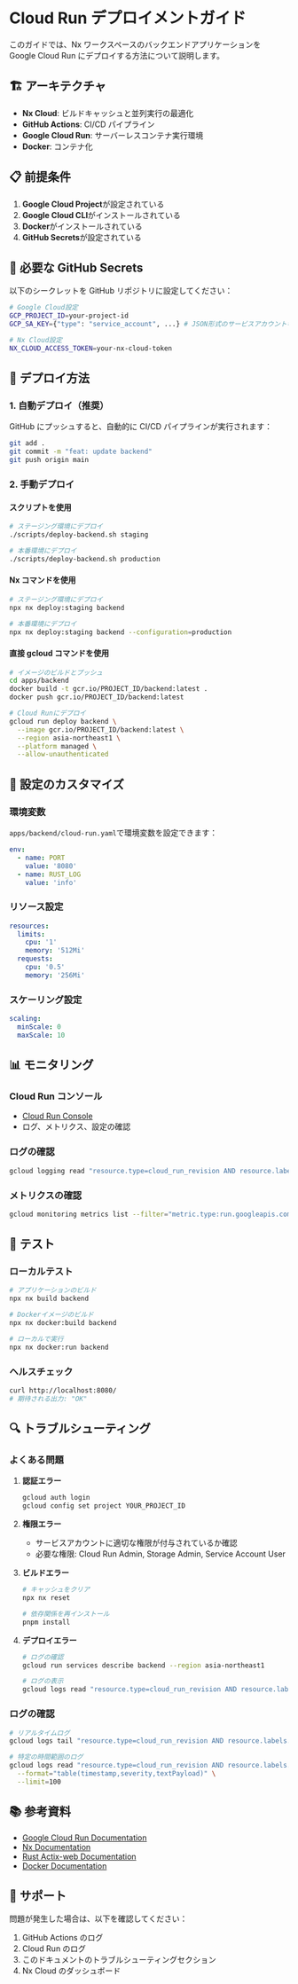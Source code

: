 # Cloud Run デプロイメントガイド

このガイドでは、Nx ワークスペースのバックエンドアプリケーションを Google Cloud Run にデプロイする方法について説明します。

## 🏗️ アーキテクチャ

- **Nx Cloud**: ビルドキャッシュと並列実行の最適化
- **GitHub Actions**: CI/CD パイプライン
- **Google Cloud Run**: サーバーレスコンテナ実行環境
- **Docker**: コンテナ化

## 📋 前提条件

1. **Google Cloud Project**が設定されている
2. **Google Cloud CLI**がインストールされている
3. **Docker**がインストールされている
4. **GitHub Secrets**が設定されている

## 🔑 必要な GitHub Secrets

以下のシークレットを GitHub リポジトリに設定してください：

```bash
# Google Cloud設定
GCP_PROJECT_ID=your-project-id
GCP_SA_KEY={"type": "service_account", ...} # JSON形式のサービスアカウントキー

# Nx Cloud設定
NX_CLOUD_ACCESS_TOKEN=your-nx-cloud-token
```

## 🚀 デプロイ方法

### 1. 自動デプロイ（推奨）

GitHub にプッシュすると、自動的に CI/CD パイプラインが実行されます：

```bash
git add .
git commit -m "feat: update backend"
git push origin main
```

### 2. 手動デプロイ

#### スクリプトを使用

```bash
# ステージング環境にデプロイ
./scripts/deploy-backend.sh staging

# 本番環境にデプロイ
./scripts/deploy-backend.sh production
```

#### Nx コマンドを使用

```bash
# ステージング環境にデプロイ
npx nx deploy:staging backend

# 本番環境にデプロイ
npx nx deploy:staging backend --configuration=production
```

#### 直接 gcloud コマンドを使用

```bash
# イメージのビルドとプッシュ
cd apps/backend
docker build -t gcr.io/PROJECT_ID/backend:latest .
docker push gcr.io/PROJECT_ID/backend:latest

# Cloud Runにデプロイ
gcloud run deploy backend \
  --image gcr.io/PROJECT_ID/backend:latest \
  --region asia-northeast1 \
  --platform managed \
  --allow-unauthenticated
```

## 🔧 設定のカスタマイズ

### 環境変数

`apps/backend/cloud-run.yaml`で環境変数を設定できます：

```yaml
env:
  - name: PORT
    value: '8080'
  - name: RUST_LOG
    value: 'info'
```

### リソース設定

```yaml
resources:
  limits:
    cpu: '1'
    memory: '512Mi'
  requests:
    cpu: '0.5'
    memory: '256Mi'
```

### スケーリング設定

```yaml
scaling:
  minScale: 0
  maxScale: 10
```

## 📊 モニタリング

### Cloud Run コンソール

- [Cloud Run Console](https://console.cloud.google.com/run)
- ログ、メトリクス、設定の確認

### ログの確認

```bash
gcloud logging read "resource.type=cloud_run_revision AND resource.labels.service_name=backend" --limit=50
```

### メトリクスの確認

```bash
gcloud monitoring metrics list --filter="metric.type:run.googleapis.com"
```

## 🧪 テスト

### ローカルテスト

```bash
# アプリケーションのビルド
npx nx build backend

# Dockerイメージのビルド
npx nx docker:build backend

# ローカルで実行
npx nx docker:run backend
```

### ヘルスチェック

```bash
curl http://localhost:8080/
# 期待される出力: "OK"
```

## 🔍 トラブルシューティング

### よくある問題

1. **認証エラー**

   ```bash
   gcloud auth login
   gcloud config set project YOUR_PROJECT_ID
   ```

2. **権限エラー**

   - サービスアカウントに適切な権限が付与されているか確認
   - 必要な権限: Cloud Run Admin, Storage Admin, Service Account User

3. **ビルドエラー**

   ```bash
   # キャッシュをクリア
   npx nx reset

   # 依存関係を再インストール
   pnpm install
   ```

4. **デプロイエラー**

   ```bash
   # ログの確認
   gcloud run services describe backend --region asia-northeast1

   # ログの表示
   gcloud logs read "resource.type=cloud_run_revision AND resource.labels.service_name=backend"
   ```

### ログの確認

```bash
# リアルタイムログ
gcloud logs tail "resource.type=cloud_run_revision AND resource.labels.service_name=backend"

# 特定の時間範囲のログ
gcloud logs read "resource.type=cloud_run_revision AND resource.labels.service_name=backend" \
  --format="table(timestamp,severity,textPayload)" \
  --limit=100
```

## 📚 参考資料

- [Google Cloud Run Documentation](https://cloud.google.com/run/docs)
- [Nx Documentation](https://nx.dev/)
- [Rust Actix-web Documentation](https://actix.rs/)
- [Docker Documentation](https://docs.docker.com/)

## 🤝 サポート

問題が発生した場合は、以下を確認してください：

1. GitHub Actions のログ
2. Cloud Run のログ
3. このドキュメントのトラブルシューティングセクション
4. Nx Cloud のダッシュボード
